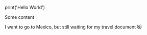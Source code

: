print('Hello World')

Some content

I want to go to Mexico, but still waiting for my travel document 😿
